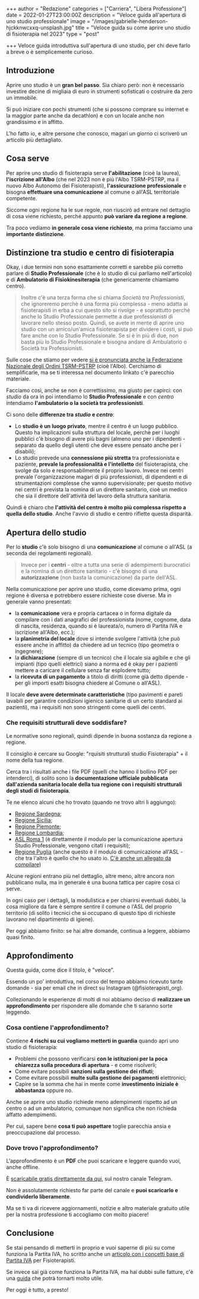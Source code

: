 +++
author = "Redazione"
categories = ["Carriera", "Libera Professione"]
date = 2022-01-27T23:00:00Z
description = "Veloce guida all'apertura di uno studio professionale"
image = "/images/gabrielle-henderson-hjckknwcxxq-unsplash.jpg"
title = "Veloce guida su come aprire uno studio di fisioterapia nel 2023"
type = "post"

+++
Veloce guida introduttiva sull'apertura di uno studio, per chi deve farlo a breve o è semplicemente curioso.

## Introduzione

Aprire uno studio è un **gran bel passo**. Sia chiaro però: non è necessario investire decine di migliaia di euro in strumenti sofisticati o costruire da zero un immobile.

Si può iniziare con pochi strumenti (che si possono comprare su internet e la maggior parte anche da decathlon) e con un locale anche non grandissimo e in affitto.

L'ho fatto io, e altre persone che conosco, magari un giorno ci scriverò un articolo più dettagliato.

## Cosa serve

Per aprire uno studio di fisioterapia serve **l'abilitazione** (cioè la laurea), **l'iscrizione all'Albo** (che nel 2023 non è più l'Albo TSRM-PSTRP, ma il nuovo Albo Autonomo dei Fisioterapisti), **l'assicurazione professionale** e bisogna **effettuare una comunicazione** al comune o all'ASL territoriale competente.

Siccome ogni regione ha le sue regole, non riuscirò ad entrare nel dettaglio di cosa viene richiesto, perché appunto **può variare da regione a regione**.

Tra poco vediamo **in generale cosa viene richiesto**, ma prima facciamo una **importante distinzione**.

## Distinzione tra **studio** e **centro** di fisioterapia

Okay, i due termini non sono esattamente corretti e sarebbe più corretto parlare di **Studio Professionale** (che è lo studio di cui parliamo nell'articolo) e di **Ambulatorio di Fisiokinesiterapia** (che genericamente chiamiamo centro).

> Inoltre c'è una terza forma che si chiama _Società tra Professionisti_, che ignoreremo perchè è una forma più complessa - meno adatta ai fisioterapisti in erba a cui questo sito si rivolge - e soprattutto perché anche lo Studio Professionale permette a due professionisti di lavorare nello stesso posto. Quindi, se avete in mente di aprire uno studio con un amico/un'amica fisioterapista per dividere i costi, si può fare anche con lo Studio Professionale. Se si è in più di due, non basta più lo Studio Professionale e bisogna andare di Ambulatorio o Società tra Professionisti.

Sulle cose che stiamo per vedere [si è pronunciata anche la Federazione Nazionale degli Ordini TSRM-PSTRP](https://www.tsrm.org/wp-content/uploads/2020/07/FNO-TSRM-e-PSTRP-Documento-di-posizionamento-su-autonomia-delle-professioni-sanitarie-29-luglio-2020.pdf "Documento di posizionamento sull’autonomia delle professioni sanitarie") (cioè l'Albo). Cerchiamo di semplificarle, ma se ti interessa nel documento linkato c'è parecchio materiale.

Facciamo così, anche se non è correttissimo, ma giusto per capirci: con _studio_ da ora in poi intendiamo lo **Studio Professionale** e con _centro_ intendiamo **l'ambulatorio o la società tra professionisti**.

Ci sono delle **differenze tra _studio_ e _centro_**:

* Lo **studio è un luogo privato**, mentre il centro è un luogo pubblico. Questo ha implicazioni sulla struttura del locale, perchè per i luoghi pubblici c'è bisogno di avere più bagni (almeno uno per i dipendenti - separato da quello degli utenti che deve essere pensato anche per i disabili);
* Lo studio prevede una **connessione più stretta** tra professionista e paziente, **prevale la professionalità e l'intelletto** del fisioterapista, che svolge da solo e responsabilmente il proprio lavoro. Invece nei centri prevale l'organizzazione magari di più professionisti, di dipendenti e di strumentazioni complesse che vanno supervisionate; per questo motivo nei centri è prevista la nomina di un direttore sanitario, cioè un medico che sia il direttore dell'attività del lavoro della struttura sanitaria.

Quindi è chiaro che **l'attività del centro è molto più complessa rispetto a quella dello studio**. Anche l'avvio di studio e centro riflette questa disparità.

## Apertura dello studio

Per lo **studio** c'è solo bisogno di una **comunicazione** al comune o all'ASL (a seconda dei regolamenti regionali).

> Invece per i **centri** - oltre a tutta una serie di adempimenti burocratici e la nomina di un direttore sanitario - c'è bisogno di una **autorizzazione** (non basta la comunicazione) da parte dell'ASL.

Nella comunicazione per aprire uno studio, come dicevamo prima, ogni regione è diversa e potrebbero essere richieste cose diverse. Ma in generale vanno presentati:

* la **comunicazione** vera e propria cartacea o in forma digitale da compilare con i dati anagrafici del professionista (nome, cognome, data di nascita, residenza, quando si è laureata/o, numero di Partita IVA e iscrizione all'Albo, ecc.);
* la **planimetria del locale** dove si intende svolgere l'attività (che può essere anche in affitto) da chiedere ad un tecnico (tipo geometra o ingegnere);
* la **dichiarazione** (sempre di un tecnico) che il locale sia agibile e che gli impianti (tipo quelli elettrici) siano a norma ed è okay per i pazienti mettere a caricare il cellulare senza far esplodere tutto;
* la **ricevuta di un pagamento** a titolo di diritti (come già detto dipende - per gli importi esatti bisogna chiedere al Comune o all'ASL).

Il locale **deve avere determinate caratteristiche** (tipo pavimenti e pareti lavabili per garantire condizioni igienico sanitarie di un certo standard ai pazienti), ma i requisiti non sono stringenti come quelli dei centri.

### Che requisiti strutturali deve soddisfare?

Le normative sono regionali, quindi dipende in buona sostanza da regione a regione.

Il consiglio è cercare su Google: "rquisiti strutturali studio Fisioterapia" + il nome della tua regione.

Cerca tra i risultati anche i file PDF (quelli che hanno il bollino PDF per intenderci), di solito sono la **documentazione ufficiale pubblicata dall'azienda sanitaria locale della tua regione con i requisiti strutturali degli studi di fisioterapia**.

Te ne elenco alcuni che ho trovato (quando ne trovo altri li aggiungo):

* [Regione Sardegna](https://omceoss.org/wp/wp-content/uploads/2013/01/Requisiti-apertura-Studio-Professionale-di-Fisioterapia.pdf "Requisiti apertura studio di fisioterapia");
* [Regione Sicilia](https://pti.regione.sicilia.it/portalSSU/servlet/FileDownload?allegato=true&id=18612 "Requisiti strutturali, tecnologici e organizzativi");
* [Regione Piemonte](http://www.regione.piemonte.it/governo/bollettino/abbonati/2009/15/siste/00000051.htm "Regione Piemonte | Bollettino Ufficiale n. 15 del 16 / 04 / 2009");
* [Regione Lombardia](https://www.ats-brianza.it/images/documenti/igiene/02676_0_ID%202676%20informativa%20studi%20professionali.pdf "Informativa Studi Professional");
* [ASL Roma 1](https://www.regione.lazio.it/sites/default/files/2021-10/SAN_MOD_2_Comunicazione_inizio_attivit%C3%A0_studio_professionale.pdf "ASL Roma 1 - Comunicazione inizio attività studio medico o odontoiatrico singolo o associato (L.R. n. 4/2003; art. 1 comma 2 R.R. n. 20/2019; D.G.R. 447/2015)") (è direttamente il modulo per la comunicazione apertura Studio Professionale, vengono citati i requisiti);
* [Regione Puglia](http://www.espositomario.altervista.org/norme/Sanitarie/Comunicazione_studio.pdf "Comunicazione di apertura studio (medico, odontoiatra, delle professioni sanitarie) (art. 5, comma 5, L.R. Puglia 02.05.2017, n. 9)") (anche questo è il modulo di comunicazione all'ASL - che tra l'altro è quello che ho usato io. [C'è anche un allegato da compilare](http://www.espositomario.altervista.org/norme/Sanitarie/Allegato_studio.pdf "Dichiarazione Sostitutiva dell'atto di notorietà"))

Alcune regioni entrano più nel dettaglio, altre meno, altre ancora non pubblicano nulla, ma in generale è una buona tattica per capire cosa ci serve.

In ogni caso per i dettagli, la modulistica e per chiarirsi eventuali dubbi, la cosa migliore da fare è sempre sentire il comune o l'ASL del proprio territorio (di solito i tecnici che si occupano di questo tipo di richieste lavorano nel dipartimento di igiene).

Per oggi abbiamo finito: se hai altre domande, continua a leggere, abbiamo quasi finito.

## Approfondimento

Questa guida, come dice il titolo, è "veloce".

Essendo un po' introduttiva, nel corso del tempo abbiamo ricevuto tante domande - sia per email che in direct su Instagram (@fisioterapisti_org).

Collezionando le esperienze di molti di noi abbiamo deciso di **realizzare un approfondimento** per rispondere alle domande che ti saranno sorte leggendo.

### Cosa contiene l'approfondimento?

Contiene **4 rischi su cui vogliamo metterti in guardia** quando apri uno studio di fisioterapia:

* Problemi che possono verificarsi **con le istituzioni per la poca chiarezza sulla procedura di apertura** - e come risolverli;
* Come evitare possibili **sanzioni sulla gestione dei rifiuti**;
* Come evitare possibili **multe sulla gestione dei pagamenti** elettronici;
* Capire se la somma che hai in mente come **investimento iniziale è abbastanza** oppure no.

Anche se aprire uno studio richiede meno adempimenti rispetto ad un centro o ad un ambulatorio, comunque non significa che non richieda affatto adempimenti.

Per cui, sapere bene **cosa ti può aspettare** toglie parecchia ansia e preoccupazione dal processo.

### Dove trovo l'approfondimento?

L'approfondimento è un **PDF** che puoi scaricare e leggere quando vuoi, anche offline.

È [scaricabile gratis direttamente da qui](https://t.me/fisioterapisti_official/119 "Approfondimento PDF Apertura Studio"), sul nostro canale Telegram.

Non è assolutamente richiesto far parte del canale e **puoi scaricarlo e condividerlo liberamente**.

Ma se ti va di ricevere aggiornamenti, notizie e altro materiale gratuito utile per la nostra professione ti accogliamo con molto piacere!

## Conclusione

Se stai pensando di metterti in proprio e vuoi saperne di più su come funziona la Partita IVA, ho scritto anche un [articolo con i concetti base di Partita IVA](https://fisioterapisti.org/concetti-base-di-partita-iva-per-fisioterapisti/ "Concetti base di partita IVA per Fisioterapisti") per Fisioterapisti.

Se invece sai già come funziona la Partita IVA, ma hai dubbi sulle fatture, c'è una [guida](https://fisioterapisti.org/che-sono-e-come-fare-le-fatture.guida-per-fisioterapisti/ "Guida fatture per fisioterapisti") che potrà tornarti molto utile.

Per oggi è tutto, a presto!